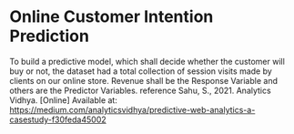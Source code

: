 # Online Customer Intention Prediction
To build a predictive model, which shall decide whether the customer will buy or not, the dataset had a total collection of session visits made by clients on our online store. Revenue shall be the Response Variable and others are the Predictor Variables. reference Sahu, S., 2021. Analytics Vidhya. [Online] Available at: https://medium.com/analyticsvidhya/predictive-web-analytics-a-casestudy-f30feda45002   
